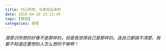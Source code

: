 ```yaml
---
title: 内心所想，与表现出来的
date: 2019-04-16 23:13:39
tags: [情感]
categories: 感悟
---
```

*潜意识所想的好像不是那样的，但是我觉得自己是那样的。连自己都搞不清楚，我都不知道还要想别人怎么想的干嘛啊！*
